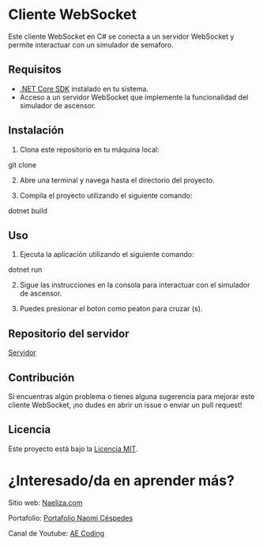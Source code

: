 # Cliente WebSocket

Este cliente WebSocket en C# se conecta a un servidor WebSocket y permite interactuar con un simulador de semaforo.

## Requisitos

- [.NET Core SDK](https://dotnet.microsoft.com/download) instalado en tu sistema.
- Acceso a un servidor WebSocket que implemente la funcionalidad del simulador de ascensor.

## Instalación

1. Clona este repositorio en tu máquina local:

git clone <url-del-repositorio>

2. Abre una terminal y navega hasta el directorio del proyecto.

3. Compila el proyecto utilizando el siguiente comando:

dotnet build

## Uso

1. Ejecuta la aplicación utilizando el siguiente comando:

dotnet run

2. Sigue las instrucciones en la consola para interactuar con el simulador de ascensor.

3. Puedes presionar el boton como peaton para cruzar (s). 


## Repositorio del servidor

[Servidor](https://github.com/Naeliza/Problema-de-Cruce-Peatonal)

## Contribución

Si encuentras algún problema o tienes alguna sugerencia para mejorar este cliente WebSocket, ¡no dudes en abrir un issue o enviar un pull request!

## Licencia

Este proyecto está bajo la [Licencia MIT](LICENSE).

# ¿Interesado/da en aprender más?

Sitio web: [Naeliza.com](https://naeliza.com/)

Portafolio: [Portafolio Naomi Céspedes](https://naeliza.netlify.app/#home)

Canal de Youtube: [AE Coding](https://www.youtube.com/@AECoding)
